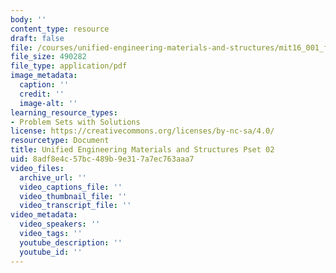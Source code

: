 ```yaml
---
body: ''
content_type: resource
draft: false
file: /courses/unified-engineering-materials-and-structures/mit16_001_f21_pset02.pdf
file_size: 490282
file_type: application/pdf
image_metadata:
  caption: ''
  credit: ''
  image-alt: ''
learning_resource_types:
- Problem Sets with Solutions
license: https://creativecommons.org/licenses/by-nc-sa/4.0/
resourcetype: Document
title: Unified Engineering Materials and Structures Pset 02
uid: 8adf8e4c-57bc-489b-9e31-7a7ec763aaa7
video_files:
  archive_url: ''
  video_captions_file: ''
  video_thumbnail_file: ''
  video_transcript_file: ''
video_metadata:
  video_speakers: ''
  video_tags: ''
  youtube_description: ''
  youtube_id: ''
---
```


